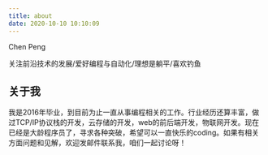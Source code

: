 ```yaml
---
title: about
date: 2020-10-10 10:10:09
---
```


Chen Peng

关注前沿技术的发展/爱好编程与自动化/理想是躺平/喜欢钓鱼

## 关于我

我是2016年毕业，到目前为止一直从事编程相关的工作。行业经历还算丰富，做过TCP/IP协议栈的开发，云存储的开发，web的前后端开发，物联网开发。现在已经是大龄程序员了，寻求各种突破，希望可以一直快乐的coding。如果有相关方面问题和见解，欢迎发邮件联系我，咱们一起讨论呀！
